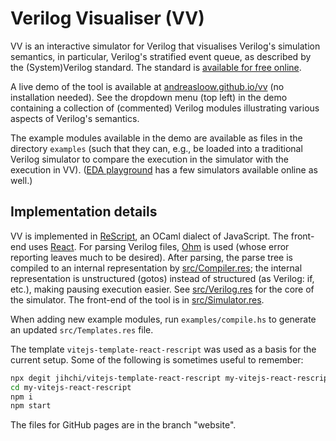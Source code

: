 # Verilog Visualiser (VV)

VV is an interactive simulator for Verilog that visualises Verilog's simulation semantics, in particular, Verilog's stratified event queue, as described by the (System)Verilog standard. The standard is [available for free online](https://doi.org/10.1109/IEEESTD.2018.8299595).

A live demo of the tool is available at [andreasloow.github.io/vv](https://andreasloow.github.io/vv) (no installation needed). See the dropdown menu (top left) in the demo containing a collection of (commented) Verilog modules illustrating various aspects of Verilog's semantics.

The example modules available in the demo are available as files in the directory `examples` (such that they can, e.g., be loaded into a traditional Verilog simulator to compare the execution in the simulator with the execution in VV). ([EDA playground](https://www.edaplayground.com) has a few simulators available online as well.)

## Implementation details

VV is implemented in [ReScript](https://rescript-lang.org), an OCaml dialect of JavaScript. The front-end uses [React](https://reactjs.org). For parsing Verilog files, [Ohm](https://ohmjs.org) is used (whose error reporting leaves much to be desired). After parsing, the parse tree is compiled to an internal representation by [src/Compiler.res](src/Compiler.res); the internal representation is unstructured (gotos) instead of structured (as Verilog: if, etc.), making pausing execution easier. See [src/Verilog.res](src/Verilog.res) for the core of the simulator. The front-end of the tool is in [src/Simulator.res](src/Simulator.res).

When adding new example modules, run `examples/compile.hs` to generate an updated `src/Templates.res` file.

The template `vitejs-template-react-rescript` was used as a basis for the current setup. Some of the following is sometimes useful to remember:

```sh
npx degit jihchi/vitejs-template-react-rescript my-vitejs-react-rescript
cd my-vitejs-react-rescript
npm i
npm start
```

The files for GitHub pages are in the branch "website".
